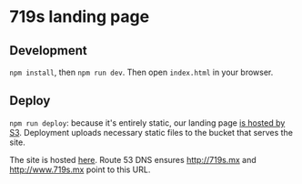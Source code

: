 # 719s landing page

## Development
`npm install`, then `npm run dev`. Then open `index.html` in your browser.

## Deploy
`npm run deploy`: because it's entirely static, our landing page [is hosted by S3](https://docs.aws.amazon.com/AmazonS3/latest/dev/website-hosting-custom-domain-walkthrough.html). Deployment uploads necessary static files to the bucket that serves the site.

The site is hosted [here](http://719s.mx.s3-website-us-west-2.amazonaws.com/). Route 53 DNS ensures <http://719s.mx> and <http://www.719s.mx> point to this URL.
